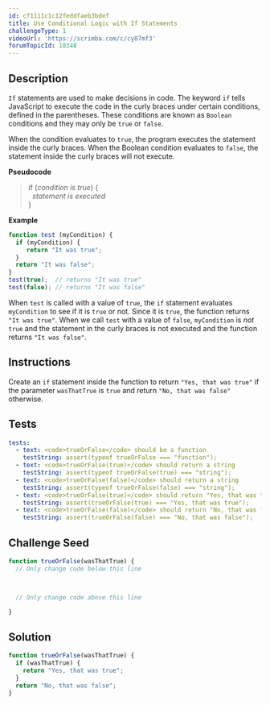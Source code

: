 ```yaml
---
id: cf1111c1c12feddfaeb3bdef
title: Use Conditional Logic with If Statements
challengeType: 1
videoUrl: 'https://scrimba.com/c/cy87mf3'
forumTopicId: 18348
---
```


## Description

<section id='description'>

`If` statements are used to make decisions in code. The keyword `if` tells JavaScript to execute the code in the curly braces under certain conditions, defined in the parentheses. These conditions are known as `Boolean` conditions and they may only be `true` or `false`.

When the condition evaluates to `true`, the program executes the statement inside the curly braces. When the Boolean condition evaluates to `false`, the statement inside the curly braces will not execute.

**Pseudocode**

<blockquote>if (<i>condition is true</i>) {<br>  <i>statement is executed</i><br>}</blockquote>

**Example**

```js
function test (myCondition) {
  if (myCondition) {
     return "It was true";
  }
  return "It was false";
}
test(true);  // returns "It was true"
test(false); // returns "It was false"
```

When `test` is called with a value of `true`, the `if` statement evaluates `myCondition` to see if it is `true` or not. Since it is `true`, the function returns `"It was true"`. When we call `test` with a value of `false`, `myCondition` is *not* `true` and the statement in the curly braces is not executed and the function returns `"It was false"`.

</section>

## Instructions

<section id='instructions'>

Create an `if` statement inside the function to return `"Yes, that was true"` if the parameter `wasThatTrue` is `true` and return `"No, that was false"` otherwise.

</section>

## Tests

<section id='tests'>

```yml
tests:
  - text: <code>trueOrFalse</code> should be a function
    testString: assert(typeof trueOrFalse === "function");
  - text: <code>trueOrFalse(true)</code> should return a string
    testString: assert(typeof trueOrFalse(true) === "string");
  - text: <code>trueOrFalse(false)</code> should return a string
    testString: assert(typeof trueOrFalse(false) === "string");
  - text: <code>trueOrFalse(true)</code> should return "Yes, that was true"
    testString: assert(trueOrFalse(true) === "Yes, that was true");
  - text: <code>trueOrFalse(false)</code> should return "No, that was false"
    testString: assert(trueOrFalse(false) === "No, that was false");

```

</section>

## Challenge Seed

<section id='challengeSeed'>

<div id='js-seed'>

```js
function trueOrFalse(wasThatTrue) {
  // Only change code below this line



  // Only change code above this line

}
```

</div>

</section>

## Solution

<section id='solution'>

```js
function trueOrFalse(wasThatTrue) {
  if (wasThatTrue) {
    return "Yes, that was true";
  }
  return "No, that was false";
}
```

</section>
